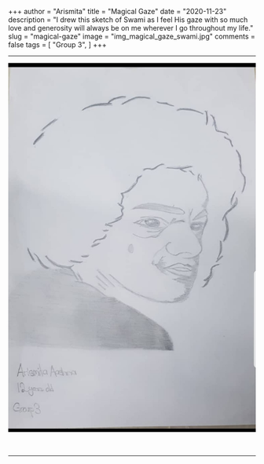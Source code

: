 +++
author = "Arismita"
title = "Magical Gaze"
date = "2020-11-23"
description = "I drew this sketch of Swami as I feel His gaze with so much love and generosity will always be on me wherever I go throughout my life."
slug = "magical-gaze"
image = "img_magical_gaze_swami.jpg"
comments = false
tags = [
    "Group 3",
]
+++

---

![](img_magical_gaze_swami.jpg) 

<br>

---

